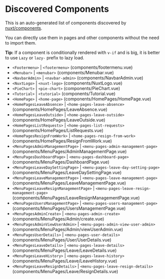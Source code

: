 # Discovered Components

This is an auto-generated list of components discovered by [nuxt/components](https://github.com/nuxt/components).

You can directly use them in pages and other components without the need to import them.

**Tip:** If a component is conditionally rendered with `v-if` and is big, it is better to use `Lazy` or `lazy-` prefix to lazy load.

- `<Footermenu>` | `<footermenu>` (components/footermenu.vue)
- `<Menubar>` | `<menubar>` (components/Menubar.vue)
- `<NavbarAdmin>` | `<navbar-admin>` (components/NavbarAdmin.vue)
- `<NuxtLogo>` | `<nuxt-logo>` (components/NuxtLogo.vue)
- `<PieChart>` | `<pie-chart>` (components/PieChart.vue)
- `<Tutorial>` | `<tutorial>` (components/Tutorial.vue)
- `<HomePage>` | `<home-page>` (components/HomePages/HomePage.vue)
- `<HomePagesLeaveAbsence>` | `<home-pages-leave-absence>` (components/HomePages/LeaveAbsence.vue)
- `<HomePagesLeaveOutside>` | `<home-pages-leave-outside>` (components/HomePages/LeaveOutside.vue)
- `<HomePagesListRequests>` | `<home-pages-list-requests>` (components/HomePages/ListRequests.vue)
- `<HomePagesResignFromWork>` | `<home-pages-resign-from-work>` (components/HomePages/ResignFromWork.vue)
- `<MenuPagesAdminManagementPage>` | `<menu-pages-admin-management-page>` (components/MenuPages/AdminManagementPage.vue)
- `<MenuPagesDashboardPage>` | `<menu-pages-dashboard-page>` (components/MenuPages/DashboardPage.vue)
- `<MenuPagesLeaveDaySettingPage>` | `<menu-pages-leave-day-setting-page>` (components/MenuPages/LeaveDaySettingPage.vue)
- `<MenuPagesLeaveManagementPage>` | `<menu-pages-leave-management-page>` (components/MenuPages/LeaveManagementPage.vue)
- `<MenuPagesLeaveResignManagementPage>` | `<menu-pages-leave-resign-management-page>` (components/MenuPages/LeaveResignManagementPage.vue)
- `<MenuPagesUsersManagementPage>` | `<menu-pages-users-management-page>` (components/MenuPages/UsersManagementPage.vue)
- `<MenuPagesAdminCreate>` | `<menu-pages-admin-create>` (components/MenuPages/Admin/create.vue)
- `<MenuPagesAdminViewUserAdmin>` | `<menu-pages-admin-view-user-admin>` (components/MenuPages/Admin/viewUserAdmin.vue)
- `<MenuPagesUserDetails>` | `<menu-pages-user-details>` (components/MenuPages/User/UserDetails.vue)
- `<MenuPagesLeaveDetails>` | `<menu-pages-leave-details>` (components/MenuPages/Leave/LeaveDetails.vue)
- `<MenuPagesLeaveHistory>` | `<menu-pages-leave-history>` (components/MenuPages/Leave/LeaveHistory.vue)
- `<MenuPagesLeaveResignDetails>` | `<menu-pages-leave-resign-details>` (components/MenuPages/Leave/ResignDetails.vue)

